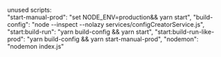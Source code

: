 unused scripts:  
    "start-manual-prod": "set NODE_ENV=production&& yarn start",
    "build-config": "node --inspect --nolazy services/configCreatorService.js",
    "start:build-run": "yarn build-config && yarn start",
    "start:build-run-like-prod": "yarn build-config && yarn start-manual-prod",
    "nodemon": "nodemon index.js"